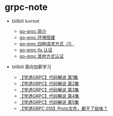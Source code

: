 # grpc-note

- bilibili luvroot
  - [go-grpc 简介](https://www.bilibili.com/video/BV1MD4y1X7tF)
  - [go-grpc 环境搭建](https://www.bilibili.com/video/BV1jf4y1v7Lh)
  - [go-grpc 四种请求方式（1）](https://www.bilibili.com/video/BV16a4y1p7ku)
  - [go-grpc tls 认证](https://www.bilibili.com/video/BV1tV411a7QW)
  - [go-grpc 其他方式认证](https://www.bilibili.com/video/BV12a4y1p7sT)
  
- bilibili 面向加薪学习
  - [【学透GRPC】代码解说 第1集](https://www.bilibili.com/video/BV1bC4y1W75P)
  - [【学透GRPC】代码解说 第2集](https://www.bilibili.com/video/BV1E54y1X7rS)
  - [【学透GRPC】代码解说 第3集](https://www.bilibili.com/video/BV1Ei4y1b7my)
  - [【学透GRPC】代码解说 第4集](https://www.bilibili.com/video/BV19Q4y1N7x5)
  - [【学透GRPC】代码解说 第5集](https://www.bilibili.com/video/BV1ee411p7zu)
  - [【学透GRPC 010】Proto文件，都干了些啥？](https://www.bilibili.com/video/BV19V411d7kC)
